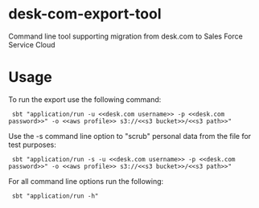 # desk-com-export-tool
Command line tool supporting migration from desk.com to Sales Force Service Cloud

Usage
=====

To run the export use the following command:

```$bash
 sbt "application/run -u <<desk.com username>> -p <<desk.com password>>" -o <<aws profile>> s3://<<s3 bucket>>/<<s3 path>>"
```

Use the -s command line option to "scrub" personal data from the file for test purposes:

```$bash
 sbt "application/run -s -u <<desk.com username>> -p <<desk.com password>>" -o <<aws profile>> s3://<<s3 bucket>>/<<s3 path>>"
```

For all command line options run the following:

```$bash
 sbt "application/run -h"
```